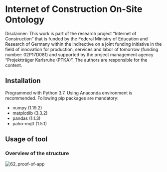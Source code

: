 # Internet of Construction On-Site Ontology

Disclaimer: This work is part of the research project “Internet of Construction” that is funded by the Federal Ministry of Education and Research of Germany within the indirective on a joint funding initiative in the field of innovation for production, services and labor of tomorrow (funding number: 02P17D081) and supported by the project management agency “Projektträger Karlsruhe (PTKA)”. The authors are responsible for the content.

## Installation

Programmed with Python 3.7. Using Anaconda environment is recommended. Following pip packages are mandatory:

- numpy (1.19.2)
- matplotlib (3.3.2)
- pandas (1.1.3)
- paho-mqtt (1.5.1)

## Usage of tool

### Overview of the structure

![62_proof-of-app](https://user-images.githubusercontent.com/53828733/113320759-2e935000-9313-11eb-96b5-997646b67954.png)



